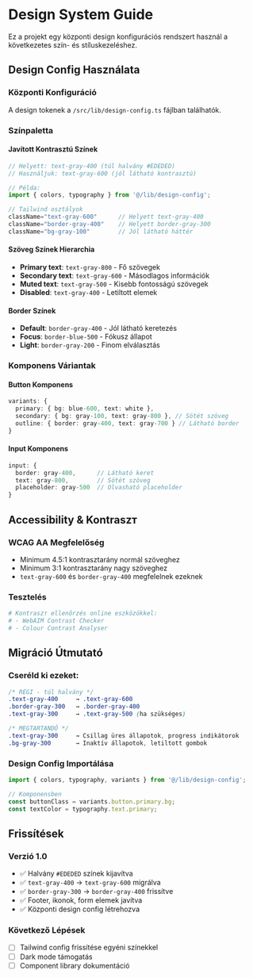 # Design System Guide

Ez a projekt egy központi design konfigurációs rendszert használ a következetes szín- és stíluskezeléshez.

## Design Config Használata

### Központi Konfiguráció
A design tokenek a `/src/lib/design-config.ts` fájlban találhatók.

### Színpaletta

#### Javított Kontrasztú Színek
```typescript
// Helyett: text-gray-400 (túl halvány #EDEDED)
// Használjuk: text-gray-600 (jól látható kontrasztú)

// Példa:
import { colors, typography } from '@/lib/design-config';

// Tailwind osztályok
className="text-gray-600"      // Helyett text-gray-400
className="border-gray-400"    // Helyett border-gray-300  
className="bg-gray-100"        // Jól látható háttér
```

#### Szöveg Színek Hierarchia
- **Primary text**: `text-gray-800` - Fő szövegek
- **Secondary text**: `text-gray-600` - Másodlagos információk
- **Muted text**: `text-gray-500` - Kisebb fontosságú szövegek
- **Disabled**: `text-gray-400` - Letiltott elemek

#### Border Színek
- **Default**: `border-gray-400` - Jól látható keretezés
- **Focus**: `border-blue-500` - Fókusz állapot
- **Light**: `border-gray-200` - Finom elválasztás

### Komponens Váriantak

#### Button Komponens
```typescript
variants: {
  primary: { bg: blue-600, text: white },
  secondary: { bg: gray-100, text: gray-800 }, // Sötét szöveg
  outline: { border: gray-400, text: gray-700 } // Látható border
}
```

#### Input Komponens
```typescript
input: {
  border: gray-400,      // Látható keret
  text: gray-800,        // Sötét szöveg
  placeholder: gray-500  // Olvasható placeholder
}
```

## Accessibility & Kontraszт

### WCAG AA Megfelelőség
- Minimum 4.5:1 kontrasztarány normál szöveghez
- Minimum 3:1 kontrasztarány nagy szöveghez
- `text-gray-600` és `border-gray-400` megfelelnek ezeknek

### Tesztelés
```bash
# Kontraszт ellenőrzés online eszközökkel:
# - WebAIM Contrast Checker
# - Colour Contrast Analyser
```

## Migráció Útmutató

### Cseréld ki ezeket:
```css
/* RÉGI - túl halvány */
.text-gray-400     → .text-gray-600
.border-gray-300   → .border-gray-400
.text-gray-300     → .text-gray-500 (ha szükséges)

/* MEGTARTANDÓ */
.text-gray-300     → Csillag üres állapotok, progress indikátorok
.bg-gray-300       → Inaktív állapotok, letiltott gombok
```

### Design Config Importálása
```typescript
import { colors, typography, variants } from '@/lib/design-config';

// Komponensben
const buttonClass = variants.button.primary.bg;
const textColor = typography.text.primary;
```

## Frissítések

### Verzió 1.0
- ✅ Halvány `#EDEDED` színek kijavítva
- ✅ `text-gray-400` → `text-gray-600` migrálva  
- ✅ `border-gray-300` → `border-gray-400` frissítve
- ✅ Footer, ikonok, form elemek javítva
- ✅ Központi design config létrehozva

### Következő Lépések
- [ ] Tailwind config frissítése egyéni színekkel
- [ ] Dark mode támogatás
- [ ] Component library dokumentáció
